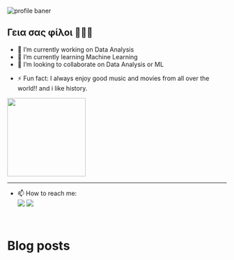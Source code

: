 ![profile baner](https://miro.medium.com/max/3840/1*hbM0Pz2RNW5SsQnMQPwL2g.jpeg)

## Γεια σας φίλοι 🕵🏼‍♂️


<!-- **ashen007/ashen007** is a ✨ _special_ ✨ repository because its `README.md` (this file) appears on your GitHub profile. -->

- 🔭 I’m currently working on Data Analysis
- 🌱 I’m currently learning Machine Learning
- 👯 I’m looking to collaborate on Data Analysis or ML 
<!-- - 🤔 I’m looking for help with  -->
<!-- - 💬 Ask me about ... -->

<!-- - 😄 Pronouns: ... -->
- ⚡ Fun fact: I always enjoy good music and movies from all over the world!! and i like history.


<!-- <p align="right">Visitors count <img src="https://profile-counter.glitch.me/ashen007/count.svg" /> -->
<img height="180em" src="https://github-readme-stats.vercel.app/api?username=ashen007&show_icons=true&hide_border=true&&count_private=true&include_all_commits=true" />
<hr/>

- 📫 How to reach me: <br>
[<img src="https://img.icons8.com/bubbles/50/000000/gmail.png" />](mailto:hewarathna@outlook.com) 
[<img target="_blank" src="https://img.icons8.com/bubbles/50/000000/linkedin.png"/>](https://www.linkedin.com/in/ashen-iranga-91771315b/)

<br>

# Blog posts
<!-- BLOG-POST-LIST:START -->
<!-- BLOG-POST-LIST:END -->
